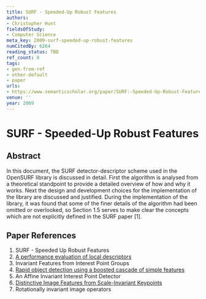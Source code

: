 ```yaml
---
title: SURF - Speeded-Up Robust Features
authors:
- Christopher Hunt
fieldsOfStudy:
- Computer Science
meta_key: 2009-surf-speeded-up-robust-features
numCitedBy: 6264
reading_status: TBD
ref_count: 8
tags:
- gen-from-ref
- other-default
- paper
urls:
- https://www.semanticscholar.org/paper/SURF:-Speeded-Up-Robust-Features-Hunt/6c7cf406a47048730c1a08d46cb0166b16566524?sort=total-citations
venue: ''
year: 2009
---
```


# SURF - Speeded-Up Robust Features

## Abstract

In this document, the SURF detector-descriptor scheme used in the OpenSURF library is discussed in detail. First the algorithm is analysed from a theoretical standpoint to provide a detailed overview of how and why it works. Next the design and development choices for the implementation of the library are discussed and justified. During the implementation of the library, it was found that some of the finer details of the algorithm had been omitted or overlooked, so Section 1.5 serves to make clear the concepts which are not explicitly defined in the SURF paper [1].

## Paper References

1. SURF - Speeded Up Robust Features
2. [A performance evaluation of local descriptors](2005-a-performance-evaluation-of-local-descriptors)
3. Invariant Features from Interest Point Groups
4. [Rapid object detection using a boosted cascade of simple features](2001-rapid-object-detection-using-a-boosted-cascade-of-simple-features)
5. An Affine Invariant Interest Point Detector
6. [Distinctive Image Features from Scale-Invariant Keypoints](2004-distinctive-image-features-from-scale-invariant-keypoints)
7. Rotationally invariant image operators

